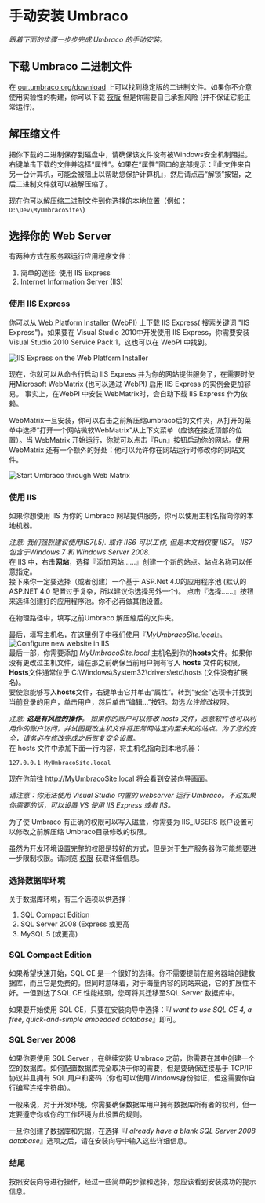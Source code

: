 # 手动安装 Umbraco #

_跟着下面的步骤一步步完成 Umbraco 的手动安装。_

## 下载 Umbraco 二进制文件 ##
在 [our.umbraco.org/download](http://our.umbraco.org/download/) 上可以找到稳定版的二进制文件。如果你不介意使用实验性的构建，你可以下载 [夜版](http://nightly.umbraco.org/) 但是你需要自己承担风险 (并不保证它能正常运行)。

## 解压缩文件 ##
把你下载的二进制保存到磁盘中，请确保该文件没有被Windows安全机制阻拦。右键单击下载的文件并选择“属性”。如果在“属性”窗口的底部提示：『此文件来自另一台计算机，可能会被阻止以帮助您保护计算机』，然后请点击“解锁”按钮，之后二进制文件就可以被解压缩了。

现在你可以解压缩二进制文件到你选择的本地位置（例如： `D:\Dev\MyUmbracoSite\`)

## 选择你的 Web Server ##
有两种方式在服务器运行应用程序文件：

1. 简单的途径: 使用 IIS Express
2. Internet Information Server (IIS)

### 使用 IIS Express ###

你可以从 [Web Platform Installer (WebPI)](http://www.microsoft.com/web/downloads/platform.aspx) 上下载 IIS Express( 搜索关键词 "IIS Express")。如果要在 Visual Studio 2010中开发使用 IIS Express，你需要安装 Visual Studio 2010 Service Pack 1，这也可以在 WebPI 中找到。

![IIS Express on the Web Platform Installer](images/Manual/2012-03-17_164508.png)

现在，你就可以从命令行启动 IIS Express 并为你的网站提供服务了，在需要时使用Microsoft WebMatrix (也可以通过 WebPI) 启用 IIS Express 的实例会更加容易。 事实上，在WebPI 中安装 WebMatrix时，会自动下载 IIS Express 作为依赖。

WebMatrix一旦安装，你可以右击之前解压缩umbraco后的文件夹，从打开的菜单中选择“打开一个网站微软WebMatrix”从上下文菜单（应该在接近顶部的位置）。当 WebMatrix 开始运行，你就可以点击『Run』按钮启动你的网站。使用 WebMatrix 还有一个额外的好处：他可以允许你在网站运行时修改你的网站文件。

![Start Umbraco through Web Matrix](images/Manual/2012-03-17_173822.png)

### 使用 IIS ###
如果你想使用 IIS 为你的 Umbraco 网站提供服务，你可以使用主机名指向你的本地机器。

*注意: 我们强烈建议使用IIS7(.5). 或许 IIS6 可以工作, 但是本文档仅覆 IIS7。 IIS7 包含于Windows 7 和 Windows Server 2008.*
​	
在 IIS 中，右击**网站**，选择『添加网站……』创建一个新的站点。站点名称可以任意指定。
​	
接下来你一定要选择（或者创建）一个基于 ASP.Net 4.0的应用程序池 (默认的 ASP.NET 4.0 配置过于复杂，所以建议你选择另外一个)。 点击『选择……』按钮来选择创建好的应用程序池。你不必再做其他设置。

在物理路径中，填写之前Umbraco 解压缩后的文件夹。	

最后，填写主机名，在这里例子中我们使用『*MyUmbracoSite.local*』。
​	
![Configure new website in IIS](images/Manual/2012-03-12_223022.png)
​	
 最后一部，你需要添加 *MyUmbracoSite.local* 主机名到你的**hosts**文件。如果你没有更改过主机文件，请在那之前确保当前用户拥有写入 **hosts** 文件的权限。**Hosts**文件通常位于 C:\Windows\System32\drivers\etc\hosts (文件没有扩展名)。
​	
要使您能够写入**hosts**文件，右键单击它并单击“属性”。转到“安全”选项卡并找到当前登录的用户，单击用户，然后单击“编辑…”按钮。勾选*允许修改*权限。

*注意: **这是有风险的操作**。 如果你的账户可以修改 hosts 文件，恶意软件也可以利用你的账户访问，并试图更改主机文件将正常网站定向至未知的站点。为了您的安全，请务必在修改完成之后恢复安全设置。*
​	
在 hosts 文件中添加下面一行内容，将主机名指向到本地机器：

```
127.0.0.1 MyUmbracoSite.local
```

现在你前往 http://MyUmbracoSite.local 将会看到安装向导画面。

*请注意：你无法使用 Visual Studio 内置的 webserver 运行 Umbraco。不过如果你需要的话，可以设置 VS 使用 IIS Express 或者 IIS。*

为了使 Umbraco 有正确的权限可以写入磁盘，你需要为 IIS_IUSERS 账户设置可以修改之前解压缩 Umbraco目录修改的权限。

虽然为开发环境设置完整的权限是较好的方式，但是对于生产服务器你可能想要进一步限制权限。请浏览 [权限](permissions.md) 获取详细信息。

### 选择数据库环境 ###

关于数据库环境，有三个选项以供选择：

1. SQL Compact Edition
2. SQL Server 2008 (Express 或更高
3. MySQL 5 (或更高)

### SQL Compact Edition ###

如果希望快速开始，SQL CE 是一个很好的选择。你不需要提前在服务器端创建数据库，而且它是免费的。但同时意味着，对于海量内容的网站来说，它的扩展性不好。一但到达了SQL CE 性能瓶颈，您可将其迁移至SQL Server 数据库中。

如果要开始使用 SQL CE，只要在安装向导中选择：『*I want to use SQL CE 4, a free, quick-and-simple embedded database*』即可。

### SQL Server 2008 ###
如果你要使用 SQL Server ，在继续安装 Umbraco 之前，你需要在其中创建一个空的数据库。如何配置数据库完全取决于你的需要，但是要确保连接基于 TCP/IP 协议并且拥有 SQL 用户和密码（你也可以使用Windows身份验证，但这需要你自行编写连接字符串）。

一般来说，对于开发环境，你需要确保数据库用户拥有数据库所有者的权利，但一定要遵守你或你的工作环境为此设置的规则。

一旦你创建了数据库和凭据，在选择『*I already have a blank SQL Server 2008 database*』选项之后，请在安装向导中输入这些详细信息。

### 结尾 ###

按照安装向导进行操作，经过一些简单的步骤和选择，您应该看到安装成功的提示信息。